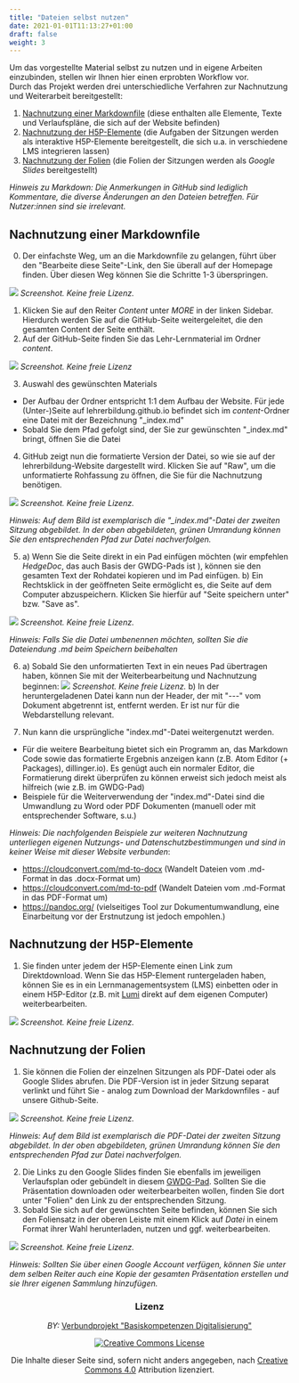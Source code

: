 ```yaml
---
title: "Dateien selbst nutzen"
date: 2021-01-01T11:13:27+01:00
draft: false
weight: 3
---
```



Um das vorgestellte Material selbst zu nutzen und in eigene Arbeiten einzubinden, stellen wir Ihnen hier einen erprobten Workflow vor.  
Durch das Projekt werden drei unterschiedliche Verfahren zur Nachnutzung und Weiterarbeit bereitgestellt: 

1. [Nachnutzung einer Markdownfile](#Nachnutzung-einer-Markdownfile) (diese enthalten alle Elemente, Texte und Verlaufspläne, die sich auf der Website befinden)
2. [Nachnutzung der H5P-Elemente](#Nachnutzung-der-H5P-Elemente) (die Aufgaben der Sitzungen werden als interaktive H5P-Elemente bereitgestellt, die sich u.a. in verschiedene LMS integrieren lassen)
3. [Nachnutzung der Folien](#Nachnutzung-der-Folien) (die Folien der Sitzungen werden als *Google Slides* bereitgestellt)

*Hinweis zu Markdown: Die Anmerkungen in GitHub sind lediglich Kommentare, die diverse Änderungen an den Dateien betreffen. Für Nutzer:innen sind sie irrelevant.*

## Nachnutzung einer Markdownfile

0. Der einfachste Weg, um an die Markdownfile zu gelangen, führt über den "Bearbeite diese Seite"-Link, den Sie überall auf der Homepage finden. Über diesen Weg können Sie die Schritte 1-3 überspringen. 

![](https://pad.gwdg.de/uploads/upload_92b536d869039b172e3a4dd50dcd5fb1.png)
*Screenshot. Keine freie Lizenz.*
1. Klicken Sie auf den Reiter *Content* unter *MORE*  in der linken Sidebar. Hierdurch werden Sie auf die GitHub-Seite weitergeleitet, die den gesamten Content der Seite enthält. 
2. Auf der GitHub-Seite finden Sie das Lehr-Lernmaterial im Ordner *content*.
 
![](https://pad.gwdg.de/uploads/upload_25e3793dacd79069b824a687bf69fb56.png)
*Screenshot. Keine freie Lizenz*

3. Auswahl des gewünschten Materials
*   Der Aufbau der Ordner entspricht 1:1 dem Aufbau der Website. Für jede 
(Unter-)Seite auf lehrerbildung.github.io befindet sich im *content*-Ordner eine Datei mit der Bezeichnung "_index.md"
* Sobald Sie dem Pfad gefolgt sind, der Sie zur gewünschten "_index.md" bringt, öffnen Sie die Datei
4. GitHub zeigt nun die formatierte Version der Datei, so wie sie auf der lehrerbildung-Website dargestellt wird. Klicken Sie auf "Raw", um die unformatierte Rohfassung zu öffnen, die Sie für die Nachnutzung benötigen.

![](https://pad.gwdg.de/uploads/upload_c2197fcdae3f3bbfe73e4f10c9d63ccc.png)
*Screenshot. Keine freie Lizenz.*

*Hinweis: Auf dem Bild ist exemplarisch die "_index.md"-Datei der zweiten Sitzung abgebildet. In der oben abgebildeten, grünen Umrandung können Sie den entsprechenden Pfad zur Datei nachverfolgen.*

5. a) Wenn Sie die Seite direkt in ein Pad einfügen möchten (wir empfehlen *HedgeDoc*, das auch Basis der GWDG-Pads ist ), können sie den gesamten Text der Rohdatei kopieren und im Pad einfügen.
b) Ein Rechtsklick in der geöffneten Seite ermöglicht es, die Seite auf dem Computer abzuspeichern. Klicken Sie hierfür auf "Seite speichern unter" bzw. "Save as". 

![](https://pad.gwdg.de/uploads/upload_3dc54dbfd837971b275272b9698e70ba.png)
*Screenshot. Keine freie Lizenz.*

*Hinweis: Falls Sie die Datei umbenennen möchten, sollten Sie die Dateiendung .md beim Speichern beibehalten*


6. a) Sobald Sie den unformatierten Text in ein neues Pad übertragen haben, können Sie mit der Weiterbearbeitung und Nachnutzung beginnen: 
![](https://pad.gwdg.de/uploads/upload_a96e75e27aa76933359002c97ae4e33b.gif)
*Screenshot. Keine freie Lizenz.*
b) In der heruntergeladenen Datei kann nun der Header, der mit "---" vom Dokument abgetrennt ist, entfernt werden. Er ist nur für die Webdarstellung relevant.
  
7. Nun kann die ursprüngliche "index.md"-Datei weitergenutzt werden. 
* Für die weitere Bearbeitung bietet sich ein Programm an, das Markdown Code sowie das formatierte Ergebnis anzeigen kann (z.B. Atom Editor (+ Packages), dillinger.io). Es genügt auch ein normaler Editor, die Formatierung direkt überprüfen zu können erweist sich jedoch meist als hilfreich (wie z.B. im GWDG-Pad)
* Beispiele für die Weiterverwendung der "index.md"-Datei sind die Umwandlung zu Word oder PDF Dokumenten (manuell oder mit entsprechender Software, s.u.)

*Hinweis: Die nachfolgenden Beispiele zur weiteren Nachnutzung unterliegen eigenen Nutzungs- und Datenschutzbestimmungen und sind in keiner Weise mit dieser Website verbunden*:
- https://cloudconvert.com/md-to-docx (Wandelt Dateien vom .md-Format in das  .docx-Format um)
- https://cloudconvert.com/md-to-pdf (Wandelt Dateien vom .md-Format in das PDF-Format um)
- https://pandoc.org/ (vielseitiges Tool zur Dokumentumwandlung, eine Einarbeitung vor der Erstnutzung ist jedoch empohlen.)

## Nachnutzung der H5P-Elemente
1. Sie finden unter jedem der H5P-Elemente einen Link zum Direktdownload. Wenn Sie das H5P-Element runtergeladen haben, können Sie es in ein Lernmanagementsystem (LMS) einbetten oder in einem H5P-Editor (z.B. mit [Lumi](https://next.lumi.education/) direkt auf dem eigenen Computer) weiterbearbeiten. 

![](https://pad.gwdg.de/uploads/upload_cc990f1c73ba2667c3c216deb90810ec.png)
*Screenshot. Keine freie Lizenz.*

## Nachnutzung der Folien
1. Sie können die Folien der einzelnen Sitzungen als PDF-Datei oder als Google Slides abrufen. Die PDF-Version ist in jeder Sitzung separat verlinkt und führt Sie - analog zum Download der Markdownfiles - auf unsere Github-Seite.

![](https://pad.gwdg.de/uploads/upload_d263ffb9aa12cd795a994a43cf62ea35.png)
*Screenshot. Keine freie Lizenz.*

*Hinweis: Auf dem Bild ist exemplarisch die PDF-Datei der zweiten Sitzung abgebildet. In der oben abgebildeten, grünen Umrandung können Sie den entsprechenden Pfad zur Datei nachverfolgen.*

2. Die Links zu den Google Slides finden Sie ebenfalls im jeweiligen Verlaufsplan oder gebündelt in diesem [GWDG-Pad](https://pad.gwdg.de/44D8e6dxRyyOmFK17hL_3A). Sollten Sie die Präsentation downloaden oder weiterbearbeiten wollen, finden Sie dort unter "Folien" den Link zu der entsprechenden Sitzung.
3. Sobald Sie sich auf der gewünschten Seite befinden, können Sie sich den Foliensatz in der oberen Leiste mit einem Klick auf *Datei* in einem Format ihrer Wahl herunterladen, nutzen und ggf. weiterbearbeiten.

![](https://pad.gwdg.de/uploads/upload_7217e79f9f89e045164406e99f8c1f92.png)
*Screenshot. Keine freie Lizenz.* 

*Hinweis: Sollten Sie über einen Google Account verfügen, können Sie unter dem selben Reiter auch eine Kopie der gesamten Präsentation erstellen und sie Ihrer eigenen Sammlung hinzufügen.*

<center>

### Lizenz
*BY:* [Verbundprojekt "Basiskompetenzen Digitalisierung"](http://www.lehrerbildungsverbund-niedersachsen.de/index.php?s=ProjektBasiskompetenzenDigitalisierung)


<a rel="license" href="http://creativecommons.org/licenses/by/4.0/"><img alt="Creative Commons License" style="border-width:0" src="https://i.creativecommons.org/l/by/4.0/88x31.png" /></a><br/><p>Die Inhalte dieser Seite sind, sofern nicht anders angegeben, nach <a rel="license" href="http://creativecommons.org/licenses/by/4.0/">Creative Commons 4.0</a> Attribution lizenziert.</p>

</center>